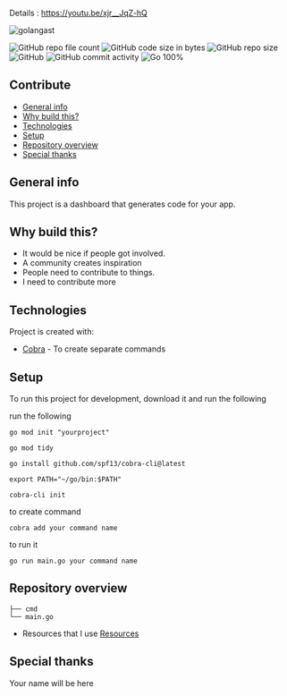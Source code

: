 Details : https://youtu.be/xjr__JqZ-hQ


<p align="left"> <img src="https://komarev.com/ghpvc/?username=golangast&label=Profile%20views&color=0e75b6&style=flat" alt="golangast" /> </p>


![GitHub repo file count](https://img.shields.io/github/directory-file-count/golangast/contribute) 
![GitHub code size in bytes](https://img.shields.io/github/languages/code-size/golangast/contribute)
![GitHub repo size](https://img.shields.io/github/repo-size/golangast/contribute)
![GitHub](https://img.shields.io/github/license/golangast/contribute)
![GitHub commit activity](https://img.shields.io/github/commit-activity/w/golangast/contribute)
![Go 100%](https://img.shields.io/badge/Go-100%25-blue)


## Contribute
* [General info](#general-info)
* [Why build this?](#why-build-this)
* [Technologies](#technologies)
* [Setup](#setup)
* [Repository overview](#repository-overview)
* [Special thanks](#special-thanks)



## General info
This project is a dashboard that generates code for your app.


## Why build this?
* It would be nice if people got involved.
* A community creates inspiration
* People need to contribute to things.
* I need to contribute more


## Technologies
Project is created with:
* [Cobra](https://github.com/spf13/cobra) - To create separate commands


## Setup
To run this project for development, download it and run the following

run the following
```
go mod init "yourproject"

go mod tidy

go install github.com/spf13/cobra-cli@latest

export PATH="~/go/bin:$PATH"

cobra-cli init
```

to create command

```cobra add your command name```

to run it 

```go run main.go your command name```


## Repository overview

```
├── cmd
└── main.go
```

- Resources that I use [Resources](https://docs.google.com/document/d/1Zb9GCWPKeEJ4Dyn2TkT-O3wJ8AFc-IMxZzTugNCjr-8/edit?usp=sharing)

## Special thanks
Your name will be here
